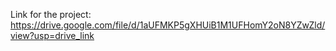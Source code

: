 Link for the project:
https://drive.google.com/file/d/1aUFMKP5gXHUiB1M1UFHomY2oN8YZwZld/view?usp=drive_link
